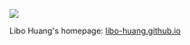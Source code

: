 [![](https://img.shields.io/github/last-commit/libo-huang/libo-huang.github.io.svg)](#libo-huang.github.io) 

Libo Huang's homepage: <a href="https://libo-huang.github.io/" target="_blank">libo-huang.github.io</a>


